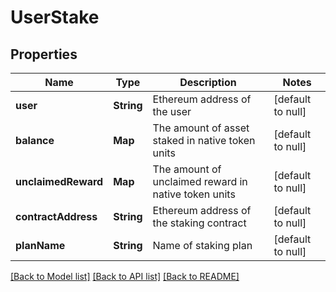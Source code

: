 # UserStake
## Properties

| Name | Type | Description | Notes |
|------------ | ------------- | ------------- | -------------|
| **user** | **String** | Ethereum address of the user | [default to null] |
| **balance** | **Map** | The amount of asset staked in native token units | [default to null] |
| **unclaimedReward** | **Map** | The amount of unclaimed reward in native token units | [default to null] |
| **contractAddress** | **String** | Ethereum address of the staking contract | [default to null] |
| **planName** | **String** | Name of staking plan | [default to null] |

[[Back to Model list]](../README.md#documentation-for-models) [[Back to API list]](../README.md#documentation-for-api-endpoints) [[Back to README]](../README.md)


